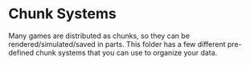 # Chunk Systems
Many games are distributed as chunks, so they can be rendered/simulated/saved in parts.
This folder has a few different pre-defined chunk systems that you can use to organize your data.